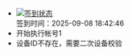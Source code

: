 - [![签到状态](https://github.com/p7wm/Cloud189-Actions/actions/workflows/main.yml/badge.svg?branch=main)](https://github.com/p7wm/Cloud189-Actions/actions/workflows/main.yml) <br> 签到时间：2025-09-08 18:42:46
- 开始执行帐号1
- 设备ID不存在，需要二次设备校验
